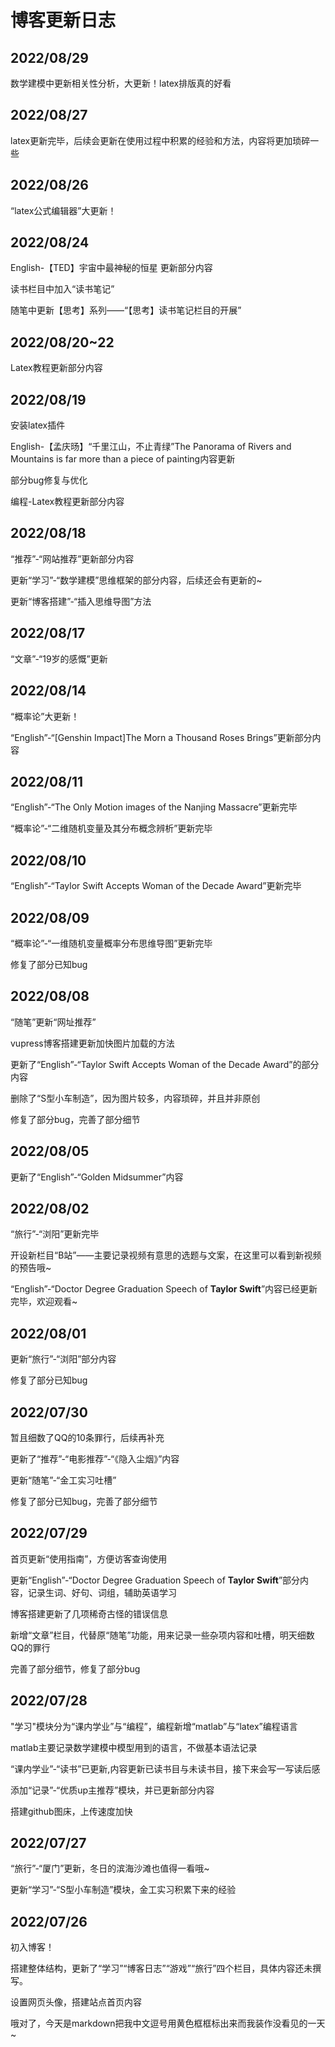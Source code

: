 # 博客更新日志

## 2022/08/29

数学建模中更新相关性分析，大更新！latex排版真的好看

## 2022/08/27

latex更新完毕，后续会更新在使用过程中积累的经验和方法，内容将更加琐碎一些

## 2022/08/26

“latex公式编辑器”大更新！

## 2022/08/24

English-【TED】宇宙中最神秘的恒星 更新部分内容

读书栏目中加入“读书笔记”

随笔中更新【思考】系列——“【思考】读书笔记栏目的开展”

## 2022/08/20~22

Latex教程更新部分内容

## 2022/08/19

安装latex插件

English-【孟庆旸】“千里江山，不止青绿”The Panorama of Rivers and Mountains is far more than a piece of painting内容更新

部分bug修复与优化

编程-Latex教程更新部分内容

## 2022/08/18

“推荐”-“网站推荐”更新部分内容

更新“学习”-“数学建模”思维框架的部分内容，后续还会有更新的~

更新“博客搭建”-“插入思维导图”方法


## 2022/08/17

“文章”-“19岁的感慨”更新

## 2022/08/14

“概率论”大更新！

“English”-“[Genshin Impact]The Morn a Thousand Roses Brings”更新部分内容

## 2022/08/11

“English”-“The Only Motion images of the Nanjing Massacre”更新完毕

“概率论”-“二维随机变量及其分布概念辨析”更新完毕

## 2022/08/10

“English”-“Taylor Swift Accepts Woman of the Decade Award”更新完毕

## 2022/08/09

“概率论”-“一维随机变量概率分布思维导图”更新完毕

修复了部分已知bug

## 2022/08/08

“随笔”更新“网址推荐”

vupress博客搭建更新加快图片加载的方法

更新了“English”-“Taylor Swift Accepts Woman of the Decade Award”的部分内容

删除了“S型小车制造”，因为图片较多，内容琐碎，并且并非原创

修复了部分bug，完善了部分细节

## 2022/08/05

更新了“English”-“Golden Midsummer”内容

## 2022/08/02

“旅行”-“浏阳”更新完毕

开设新栏目“B站”——主要记录视频有意思的选题与文案，在这里可以看到新视频的预告哦~

“English”-“Doctor Degree Graduation Speech of **Taylor Swift**”内容已经更新完毕，欢迎观看~

## 2022/08/01

更新“旅行”-“浏阳”部分内容

修复了部分已知bug

## 2022/07/30

暂且细数了QQ的10条罪行，后续再补充

更新了“推荐”-“电影推荐”-“《隐入尘烟》”内容

更新“随笔”-“金工实习吐槽”

修复了部分已知bug，完善了部分细节

## 2022/07/29

首页更新“使用指南”，方便访客查询使用

更新“English”-“Doctor Degree Graduation Speech of **Taylor Swift**”部分内容，记录生词、好句、词组，辅助英语学习

博客搭建更新了几项稀奇古怪的错误信息

新增“文章”栏目，代替原“随笔”功能，用来记录一些杂项内容和吐槽，明天细数QQ的罪行

完善了部分细节，修复了部分bug

## 2022/07/28

"学习"模块分为“课内学业”与“编程”，编程新增“matlab”与“latex”编程语言

matlab主要记录数学建模中模型用到的语言，不做基本语法记录

“课内学业”-“读书”已更新,内容更新已读书目与未读书目，接下来会写一写读后感

添加“记录”-“优质up主推荐”模块，并已更新部分内容

搭建github图床，上传速度加快

## 2022/07/27
“旅行”-“厦门”更新，冬日的滨海沙滩也值得一看哦~

更新“学习”-“S型小车制造”模块，金工实习积累下来的经验

## 2022/07/26
初入博客！

搭建整体结构，更新了“学习”“博客日志”“游戏”“旅行”四个栏目，具体内容还未撰写。

设置网页头像，搭建站点首页内容

哦对了，今天是markdown把我中文逗号用黄色框框标出来而我装作没看见的一天~

